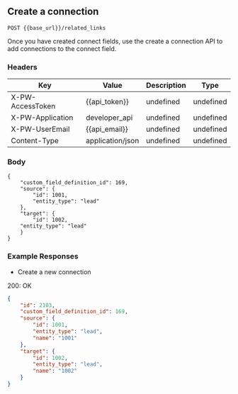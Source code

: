 ## Create a connection

```POST {{base_url}}/related_links```

Once you have created connect fields, use the create a connection API to add connections to the connect field.

### Headers

Key | Value | Description | Type
--- | --- | --- | ---
X-PW-AccessToken | {{api_token}} | undefined | undefined
X-PW-Application | developer_api | undefined | undefined
X-PW-UserEmail | {{api_email}} | undefined | undefined
Content-Type | application/json | undefined | undefined
### Body

```
{
    "custom_field_definition_id": 169, 
    "source": {
        "id": 1001,
        "entity_type": "lead"
    }, 
    "target": {
    	"id": 1002, 
    "entity_type": "lead"
    }
}

```
### Example Responses

- Create a new connection

200: OK
```json
{
    "id": 2103,
    "custom_field_definition_id": 169,
    "source": {
        "id": 1001,
        "entity_type": "lead",
        "name": "1001"
    },
    "target": {
        "id": 1002,
        "entity_type": "lead",
        "name": "1002"
    }
}
```